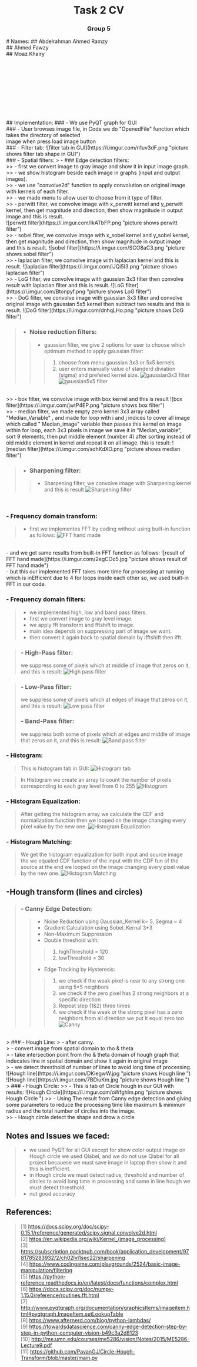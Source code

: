 
<h1><center>Task 2 CV</center></h1>
<h3><center> Group 5 </center></h3>
# Names: 
## Abdelrahman Ahmed Ramzy  <br>
## Ahmed Fawzy <br>                                   
## Moaz Khairy  <br>                                     
<br>
<br>
<br>
<br>
<br>
<br>
<br>
<br>
<br>
<br>
## Implementation: 
### - We use PyQT graph for GUI <br>
### - User browses image file, in Code we do "OpenedFile" function which takes the directory of selected <br> image when press load image button <br>
### - Filter tab: 
![filter tab in GUI](https://i.imgur.com/n1uv3dF.png "picture shows filter tab shape in GUI") <br>
### - Spatial filters:
> - ### Edge detection filters: <br> 
>> - first we convert image to gray image and show it in input image graph. <br>
>> - we show histogram beside each image in graphs (input and output images). <br>
>> - we use "convolve2d" function to apply convolution on original image with kernels of each filter. <br>
>> - we made menu to allow user to choose from it type of filter. <br>
>> - perwitt filter, we convolve image with x_perwitt kernel and y_perwitt kernel, then get magnitude and direction, then show magnitude in output image and this is result. <br>
![perwitt filter](https://i.imgur.com/IkATbFP.png "picture shows perwitt filter")
<br>
>> - sobel filter, we convolve image with x_sobel kernel and y_sobel kernel, then get magnitude and direction, then show magnitude in output image and this is result.
![sobel filter](https://i.imgur.com/SCO8aC3.png "picture shows sobel filter")
<br>
>> - laplacian filter, we convolve image with laplacian kernel and this is result.
![laplacian filter](https://i.imgur.com/iJQi5I3.png "picture shows laplacian filter")
<br>
>> - LoG filter, we convolve image with gaussian 3x3 filter then convolve result with laplacian filter and this is result.
![LoG filter](https://i.imgur.com/Btonpyf.png "picture shows LoG filter")
<br>
>> - DoG filter, we convolve image with gaussian 3x3 filter and convolve original image with gaussian 5x5 kernel then subtract two results and this is result.
![DoG filter](https://i.imgur.com/dnhqLHo.png "picture shows DoG filter")
<br>

> - ### Noise reduction filters: <br> 
>> - gaussian filter, we give 2 options for user to choose which optimum method to apply gaussian filter:
>>> 1) choose from menu gaussian 3x3 or 5x5 kernels. <br>
>>> 2) user enters manually value of standerd diviation (sigma) and prefered kernel size.
![gaussian3x3 filter](https://i.imgur.com/y24M8Hz.png "picture shows gaussian3x3 filter")
![gaussian5x5 filter](https://i.imgur.com/NZ3Vs2M.png "picture shows gaussian5x5 filter")
<br>
>> - box filter, we convolve image with box kernel and this is result
![box filter](https://i.imgur.com/jwtP4EP.png "picture shows box filter")
<br>
>> - median filter, we made empty zero kernel 3x3 array called "Median_Variable" , and made for loop with i and j indices to cover all image which called " Median_image" variable then passes this kernel on image within for loop, each 3x3 pixels in image we save it in "Median_variable", sort 9 elements, then put middle element (number 4) after sorting instead of old middle element in kernel and repeat it on all image. this is result:
![median filter](https://i.imgur.com/sdhKdXO.png "picture shows median filter")
<br>

> - ### Sharpening filter: <br> 
>> - Sharpening filter, we convolve image with Sharpening kernel and this is result
![Sharpening filter](https://i.imgur.com/2pUvz2K.png "picture shows Sharpening filter")
<br>

### - Frequency domain transform:
> - first we implementes FFT by coding without using built-in function as follows:
![FFT hand made](https://i.imgur.com/BjQghOo.jpg "picture shows FFT hand made") 
<br>
- and we get same results from built-in FFT function as follows:
![result of FFT hand made](https://i.imgur.com/2egCOo5.jpg "picture shows result of FFT hand made")
<br>
- but this our implemented FFT takes more time for processing at running which is inEfficient due to 4 for loops inside each other so, we used built-in FFT in our code.
<br>

### - Frequency domain filters:
> - we implemented high, low and band pass filters.
> - first we convert image to gray level image.
> - we apply fft transform and fftshift to image.
> - main idea depends on suppressing part of image we want.
> - then convert it again back to spatial domain by ifftshift then ifft.

> ### - High-Pass filter:
> we suppress some of pixels which at middle of image that zeros on it, and this is result:
![High pass filter](https://i.imgur.com/ZF6htjs.png "picture shows High pass filter")

> ### - Low-Pass filter:
> we suppress some of pixels which at edges of image that zeros on it, and this is result:
![Low pass filter](https://i.imgur.com/BWzUgmD.png "picture shows Low pass filter")
> ### - Band-Pass filter:
> we suppress both some of pixels which at edges and middle of image that zeros on it, and this is result:
![Band pass filter](https://i.imgur.com/F7PPXbE.png "picture shows Band pass filter")

### - Histogram:
> This is histogram tab in GUI: 
![Histogram tab](https://i.imgur.com/gE93bgJ.png "picture shows Histogram tab  ")

> In Histogram we create an array to count the number of pixels corresponding to each gray level from 0 to 255
![Histogram](https://i.imgur.com/ZTMymhm.png "picture shows Histogram  ")

### - Histogram Equalization:
> After getting the histogram array we calculate the CDF and normalization function then we looped on the image changing every pixel value by the new one. 
![Histogram Equalization ](https://i.imgur.com/jNeUHtR.png "picture shows Histogram Equalization ")

### - Histogram Matching:
> We get the histogram equalization for both input and source image the we equaled CDF function of the input with the CDF fun of the source at the end we looped on the image changing every pixel value by the new one.
![Histogram Matching ](https://i.imgur.com/zK4BvbQ.png "picture shows Histogram Matching ")

## -Hough transform (lines and circles)
> ### - Canny Edge Detection:
>> - Noise Reduction using Gaussian_Kernel k= 5, Segma = 4
>> - Gradient Calculation using Sobel_Kernal 3*3
>> - Non-Maximum Suppression
>> - Double threshold with:
>>> 1) highThreshold = 120 <br>
>>> 2) lowThreshold  = 30
>> - Edge Tracking by Hysteresis:
>>> 1) we check if the weak pixel is near to any strong one using 5*5 neighbors <br>
>>> 2) we check if the zero pixel has 2 strong neighbors at a specific direction <br>
>>> 3) Repeat step (1&2) three times <br>
>>> 4) we check if the weak or the strong pixel has a zero neighbors from all direction we put it equal zero too <br>
![Canny](https://i.imgur.com/85sqAwb.png "picture shows Canny ")
<br>
> ### - Hough Line:
> - after canny. <br>
> - convert image from spatial domain to rho & theta <br>
> - take intersection point from rho & theta domain of hough graph that indecates line in spatial domain and show it again in original image <br>
> - we detect thresthold of number of lines to avoid long time of processing. <br>
![Hough line](https://i.imgur.com/DKiegwW.jpg "picture shows Hough line ")
![Hough line](https://i.imgur.com/7BDiuKm.jpg "picture shows Hough line ")
> ### - Hough Circle:
>> - This is tab of Circle hough in our GUI with results:
![Hough Circle](https://i.imgur.com/oWfghlm.png "picture shows Hough Circle ")
>> - Using The result from Canny edge detection and giving some parameters to reduce the processing time like maximum & minimum radius and the total number of circiles into the image. <br>
>> - Hough circle detect the shape and drow a circle

## Notes and Issues we faced:
> - we used PyQT for all GUI except for show color output image on Hough circle we used Qlabel, and we do not use Qlabel for all project becauese we must save image in laptop then show it and this is inefficient.
> - in Hough circle we must detect radius, threshold and number of circles to avoid long time in processing and same in line hough we must detect thresthold.
> - not good accuracy


## References:
> [1] https://docs.scipy.org/doc/scipy-0.15.1/reference/generated/scipy.signal.convolve2d.html <br>
> [2] https://en.wikipedia.org/wiki/Kernel_(image_processing) <br>
> [3] https://subscription.packtpub.com/book/application_development/9781785283932/2/ch02lvl1sec22/sharpening <br>
> [4] https://www.codingame.com/playgrounds/2524/basic-image-manipulation/filtering <br>
> [5] https://python-reference.readthedocs.io/en/latest/docs/functions/complex.html <br>
> [6] https://docs.scipy.org/doc/numpy-1.15.0/reference/routines.fft.html <br>
> [7] http://www.pyqtgraph.org/documentation/graphicsItems/imageitem.html#pyqtgraph.ImageItem.setLookupTable <br>
> [8] https://www.afternerd.com/blog/python-lambdas/ <br>
> [9] https://towardsdatascience.com/canny-edge-detection-step-by-step-in-python-computer-vision-b49c3a2d8123 <br>
> [10] http://me.umn.edu/courses/me5286/vision/Notes/2015/ME5286-Lecture9.pdf <br>
> [11] https://github.com/PavanGJ/Circle-Hough-Transform/blob/master/main.py <br>
